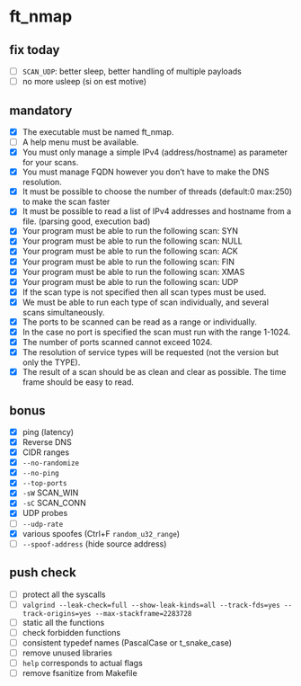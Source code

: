 # ft_nmap

## fix today

- [ ] `SCAN_UDP`: better sleep, better handling of multiple payloads
- [ ] no more usleep (si on est motive)

## mandatory

- [x] The executable must be named ft_nmap.
- [ ] A help menu must be available.
- [x] You must only manage a simple IPv4 (address/hostname) as parameter for your scans.
- [x] You must manage FQDN however you don’t have to make the DNS resolution.
- [x] It must be possible to choose the number of threads (default:0 max:250) to make the scan faster
- [x] It must be possible to read a list of IPv4 addresses and hostname from a file. (parsing good, execution bad)
- [x] Your program must be able to run the following scan: SYN
- [x] Your program must be able to run the following scan: NULL
- [x] Your program must be able to run the following scan: ACK
- [x] Your program must be able to run the following scan: FIN
- [x] Your program must be able to run the following scan: XMAS
- [x] Your program must be able to run the following scan: UDP
- [x] If the scan type is not specified then all scan types must be used.
- [x] We must be able to run each type of scan individually, and several scans simultaneously.
- [x] The ports to be scanned can be read as a range or individually.
- [x] In the case no port is specified the scan must run with the range 1-1024.
- [x] The number of ports scanned cannot exceed 1024.
- [x] The resolution of service types will be requested (not the version but only the TYPE).
- [x] The result of a scan should be as clean and clear as possible. The time frame should be easy to read.

## bonus

- [x] ping (latency)
- [x] Reverse DNS
- [x] CIDR ranges
- [x] `--no-randomize`
- [x] `--no-ping`
- [x] `--top-ports`
- [x] `-sW` SCAN_WIN
- [x] `-sC` SCAN_CONN
- [x] UDP probes
- [ ] `--udp-rate`
- [x] various spoofes (Ctrl+F `random_u32_range`)
- [ ] `--spoof-address` (hide source address)

## push check

- [ ] protect all the syscalls
- [ ] `valgrind --leak-check=full --show-leak-kinds=all --track-fds=yes --track-origins=yes --max-stackframe=2283728`
- [ ] static all the functions
- [ ] check forbidden functions
- [ ] consistent typedef names (PascalCase or t_snake_case)
- [ ] remove unused libraries
- [ ] `help` corresponds to actual flags
- [ ] remove fsanitize from Makefile
